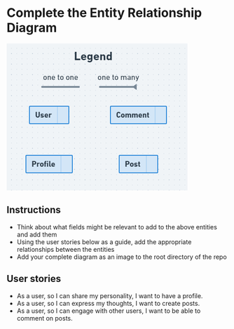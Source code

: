 # Complete the Entity Relationship Diagram

![](../assets/Blog_Domain_NoRelation.PNG)

## Instructions

- Think about what fields might be relevant to add to the above entities and add them
- Using the user stories below as a guide, add the appropriate relationships between the entities
- Add your complete diagram as an image to the root directory of the repo

## User stories

- As a user, so I can share my personality, I want to have a profile.
- As a user, so I can express my thoughts, I want to create posts.
- As a user, so I can engage with other users, I want to be able to comment on posts.

